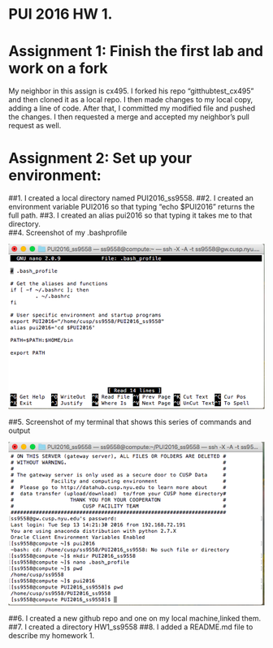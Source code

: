 # PUI 2016 HW 1.  

# Assignment 1: Finish the first lab and work on a fork

My neighbor in this assign is cx495. 
 I forked his repo “gitthubtest_cx495” and then cloned it as a local repo. I then made changes to my local copy, adding a line of code. After that, I committed my modified file and pushed the changes. I then requested a merge and accepted my neighbor’s pull request as well.

# Assignment 2: Set up your environment: 

##1. I created a local directory named PUI2016_ss9558.
##2. I created an environment variable PUI2016 so that typing “echo $PUI2016” returns the full path. 
##3. I created an alias pui2016 so that typing it takes me to that directory.  
##4. Screenshot of my .bashprofile

![Screenshot 1 Assignment 2: my .bashprofile](hw1_1.png)

##5. Screenshot of my terminal that shows this series of commands and output

![Screenshot 2 Assignment 2: my terminal output](hw1_2.png)

##6. I created a new github repo and one on my local machine,linked them.
##7. I created a directory HW1_ss9558
##8. I added a README.md file to describe my homework 1.

